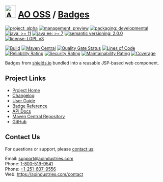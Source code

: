 # [<img src="ao-logo.png" alt="AO Logo" width="35" height="40">](https://github.com/ao-apps) [AO OSS](https://github.com/ao-apps/ao-oss) / [Badges](https://github.com/ao-apps/ao-badges)

[![project: alpha](https://oss.aoapps.com/ao-badges/project-alpha.svg)](https://aoindustries.com/life-cycle#project-alpha)
[![management: preview](https://oss.aoapps.com/ao-badges/management-preview.svg)](https://aoindustries.com/life-cycle#management-preview)
[![packaging: developmental](https://oss.aoapps.com/ao-badges/packaging-developmental.svg)](https://aoindustries.com/life-cycle#packaging-developmental)  
[![java: &gt;= 11](https://oss.aoapps.com/ao-badges/java-11.svg)](https://docs.oracle.com/en/java/javase/11/)
[![java ee: &gt;= 7](https://oss.aoapps.com/ao-badges/javaee-7.svg)](https://docs.oracle.com/javaee/7/)
[![semantic versioning: 2.0.0](https://oss.aoapps.com/ao-badges/semver-2.0.0.svg)](http://semver.org/spec/v2.0.0.html)
[![license: LGPL v3](https://oss.aoapps.com/ao-badges/license-lgpl-3.0.svg)](https://www.gnu.org/licenses/lgpl-3.0)

[![Build](https://github.com/ao-apps/ao-badges/workflows/Build/badge.svg?branch=master)](https://github.com/ao-apps/ao-badges/actions?query=workflow%3ABuild)
[![Maven Central](https://maven-badges.herokuapp.com/maven-central/com.aoapps/ao-badges/badge.svg)](https://maven-badges.herokuapp.com/maven-central/com.aoapps/ao-badges)
[![Quality Gate Status](https://sonarcloud.io/api/project_badges/measure?branch=master&project=com.aoapps%3Aao-badges&metric=alert_status)](https://sonarcloud.io/dashboard?branch=master&id=com.aoapps%3Aao-badges)
[![Lines of Code](https://sonarcloud.io/api/project_badges/measure?branch=master&project=com.aoapps%3Aao-badges&metric=ncloc)](https://sonarcloud.io/component_measures?branch=master&id=com.aoapps%3Aao-badges&metric=ncloc)  
[![Reliability Rating](https://sonarcloud.io/api/project_badges/measure?branch=master&project=com.aoapps%3Aao-badges&metric=reliability_rating)](https://sonarcloud.io/component_measures?branch=master&id=com.aoapps%3Aao-badges&metric=Reliability)
[![Security Rating](https://sonarcloud.io/api/project_badges/measure?branch=master&project=com.aoapps%3Aao-badges&metric=security_rating)](https://sonarcloud.io/component_measures?branch=master&id=com.aoapps%3Aao-badges&metric=Security)
[![Maintainability Rating](https://sonarcloud.io/api/project_badges/measure?branch=master&project=com.aoapps%3Aao-badges&metric=sqale_rating)](https://sonarcloud.io/component_measures?branch=master&id=com.aoapps%3Aao-badges&metric=Maintainability)
[![Coverage](https://sonarcloud.io/api/project_badges/measure?branch=master&project=com.aoapps%3Aao-badges&metric=coverage)](https://sonarcloud.io/component_measures?branch=master&id=com.aoapps%3Aao-badges&metric=Coverage)

Badges from [shields.io](https://shields.io/) bundled into a reusable JSP-based web component.

## Project Links
* [Project Home](https://oss.aoapps.com/badges/)
* [Changelog](https://oss.aoapps.com/badges/changelog)
* [User Guide](https://oss.aoapps.com/badges/user-guide)
* [Badge Reference](https://oss.aoapps.com/badges/badge-reference)
* [API Docs](https://oss.aoapps.com/badges/apidocs/)
* [Maven Central Repository](https://central.sonatype.com/artifact/com.aoapps/ao-badges)
* [GitHub](https://github.com/ao-apps/ao-badges)

## Contact Us
For questions or support, please [contact us](https://aoindustries.com/contact):

Email: [support@aoindustries.com](mailto:support@aoindustries.com)  
Phone: [1-800-519-9541](tel:1-800-519-9541)  
Phone: [+1-251-607-9556](tel:+1-251-607-9556)  
Web: https://aoindustries.com/contact
